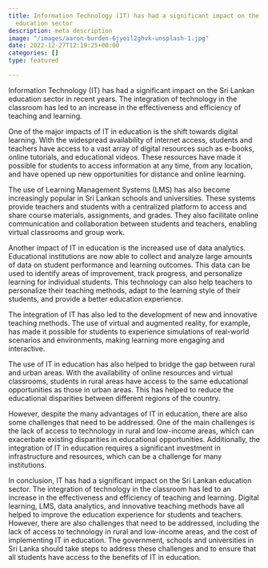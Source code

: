 ```yaml
---
title: Information Technology (IT) has had a significant impact on the Sri Lankan
  education sector
description: meta description
image: "/images/aaron-burden-6jyoil2ghvk-unsplash-1.jpg"
date: 2022-12-27T12:19:25+00:00
categories: []
type: featured

---
```

Information Technology (IT) has had a significant impact on the Sri Lankan education sector in recent years. The integration of technology in the classroom has led to an increase in the effectiveness and efficiency of teaching and learning.

One of the major impacts of IT in education is the shift towards digital learning. With the widespread availability of internet access, students and teachers have access to a vast array of digital resources such as e-books, online tutorials, and educational videos. These resources have made it possible for students to access information at any time, from any location, and have opened up new opportunities for distance and online learning.

The use of Learning Management Systems (LMS) has also become increasingly popular in Sri Lankan schools and universities. These systems provide teachers and students with a centralized platform to access and share course materials, assignments, and grades. They also facilitate online communication and collaboration between students and teachers, enabling virtual classrooms and group work.

Another impact of IT in education is the increased use of data analytics. Educational institutions are now able to collect and analyze large amounts of data on student performance and learning outcomes. This data can be used to identify areas of improvement, track progress, and personalize learning for individual students. This technology can also help teachers to personalize their teaching methods, adapt to the learning style of their students, and provide a better education experience.

The integration of IT has also led to the development of new and innovative teaching methods. The use of virtual and augmented reality, for example, has made it possible for students to experience simulations of real-world scenarios and environments, making learning more engaging and interactive.

The use of IT in education has also helped to bridge the gap between rural and urban areas. With the availability of online resources and virtual classrooms, students in rural areas have access to the same educational opportunities as those in urban areas. This has helped to reduce the educational disparities between different regions of the country.

However, despite the many advantages of IT in education, there are also some challenges that need to be addressed. One of the main challenges is the lack of access to technology in rural and low-income areas, which can exacerbate existing disparities in educational opportunities. Additionally, the integration of IT in education requires a significant investment in infrastructure and resources, which can be a challenge for many institutions.

In conclusion, IT has had a significant impact on the Sri Lankan education sector. The integration of technology in the classroom has led to an increase in the effectiveness and efficiency of teaching and learning. Digital learning, LMS, data analytics, and innovative teaching methods have all helped to improve the education experience for students and teachers. However, there are also challenges that need to be addressed, including the lack of access to technology in rural and low-income areas, and the cost of implementing IT in education. The government, schools and universities in Sri Lanka should take steps to address these challenges and to ensure that all students have access to the benefits of IT in education.